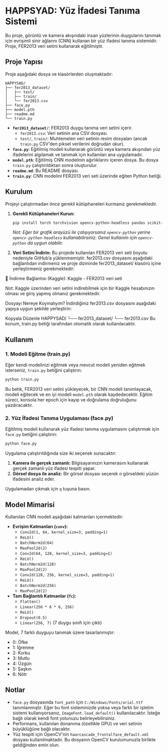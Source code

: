 # HAPPSYAD: Yüz İfadesi Tanıma Sistemi

Bu proje, görüntü ve kamera akışındaki insan yüzlerinin duygularını tanımak için evrişimli sinir ağlarını (CNN) kullanan bir yüz ifadesi tanıma sistemidir. Proje, FER2013 veri setini kullanarak eğitilmiştir.

## Proje Yapısı
Proje aşağıdaki dosya ve klasörlerden oluşmaktadır:

```
HAPPYSAD/
├── fer2013_dataset/
│   ├── test/
│   ├── train/
│   └── fer2013.csv
├── face.py
├── model.pth
├── readme.md
└── train.py
```

  - **`fer2013_dataset/`**: FER2013 duygu tanıma veri setini içerir.
      - `fer2013.csv`: Veri setinin ana CSV dosyası.
      - `test/`, `train/`: Muhtemelen veri setinin resim dosyaları (ancak `train.py` CSV'den piksel verilerini doğrudan okur).
  - **`face.py`**: Eğitilmiş modeli kullanarak görüntü veya kamera akışından yüz ifadelerini algılamak ve tanımak için kullanılan ana uygulamadır.
  - **`model.pth`**: Eğitilmiş CNN modelinin ağırlıklarını içeren dosya. Bu dosya `train.py` çalıştırıldıktan sonra oluşturulur.
  - **`readme.md`**: Bu README dosyası.
  - **`train.py`**: CNN modelini FER2013 veri seti üzerinde eğiten Python betiği.

## Kurulum

Projeyi çalıştırmadan önce gerekli kütüphaneleri kurmanız gerekmektedir.

1.  **Gerekli Kütüphaneleri Kurun:**

    ```bash
    pip install torch torchvision opencv-python-headless pandas scikit-learn pillow matplotlib
    ```

    *Not: Eğer bir grafik arayüzü ile çalışıyorsanız `opencv-python` yerine `opencv-python-headless` kullanabilirsiniz. Genel kullanım için `opencv-python` da uygun olabilir.*

2.  **Veri Setini İndirin:**
Bu projede kullanılan FER2013 veri seti boyutu nedeniyle GitHub’a yüklenmemiştir. fer2013.csv dosyasını aşağıdaki bağlantıdan indirmeniz ve proje dizininde fer2013_dataset/ klasörü içine yerleştirmeniz gerekmektedir:

📁 İndirme Bağlantısı (Kaggle):
Kaggle - FER2013 veri seti

Not: Kaggle üzerinden veri setini indirebilmek için bir Kaggle hesabınızın olması ve giriş yapmış olmanız gerekmektedir.

Dosyayı Nereye Koymalıyım?
İndirdiğiniz fer2013.csv dosyasını aşağıdaki yapıya uygun şekilde yerleştirin:

Kopyala
Düzenle
HAPPYSAD/
└── fer2013_dataset/
    └── fer2013.csv
Bu konum, train.py betiği tarafından otomatik olarak kullanılacaktır.


## Kullanım

### 1\. Modeli Eğitme (train.py)

Eğer kendi modelinizi eğitmek veya mevcut modeli yeniden eğitmek isterseniz, `train.py` betiğini çalıştırın:

```bash
python train.py
```

Bu betik, FER2013 veri setini yükleyecek, bir CNN modeli tanımlayacak, modeli eğitecek ve en iyi modeli `model.pth` olarak kaydedecektir. Eğitim süreci, konsola her epoch için kayıp ve doğrulama doğruluğunu yazdıracaktır.

### 2\. Yüz İfadesi Tanıma Uygulaması (face.py)

Eğitilmiş modeli kullanarak yüz ifadesi tanıma uygulamasını çalıştırmak için `face.py` betiğini çalıştırın:

```bash
python face.py
```

Uygulama çalıştırıldığında size iki seçenek sunacaktır:

1.  **Kamera ile gerçek zamanlı:** Bilgisayarınızın kamerasını kullanarak gerçek zamanlı yüz ifadesi tespiti yapar.
2.  **Görsel dosya ile analiz:** Bir görsel dosyası seçerek o görseldeki yüzün ifadesini analiz eder.

Uygulamadan çıkmak için `q` tuşuna basın.

## Model Mimarisi

Kullanılan CNN modeli aşağıdaki katmanları içermektedir:

  - **Evrişim Katmanları (`conv`):**
      - `Conv2d(1, 64, kernel_size=3, padding=1)`
      - `ReLU()`
      - `BatchNorm2d(64)`
      - `MaxPool2d(2)`
      - `Conv2d(64, 128, kernel_size=3, padding=1)`
      - `ReLU()`
      - `BatchNorm2d(128)`
      - `MaxPool2d(2)`
      - `Conv2d(128, 256, kernel_size=3, padding=1)`
      - `ReLU()`
      - `BatchNorm2d(256)`
      - `MaxPool2d(2)`
  - **Tam Bağlantılı Katmanlar (`fc`):**
      - `Flatten()`
      - `Linear(256 * 6 * 6, 256)`
      - `ReLU()`
      - `Dropout(0.5)`
      - `Linear(256, 7)` (7 duygu sınıfı için çıktı)

Model, 7 farklı duyguyu tanımak üzere tasarlanmıştır:

  - 0: Öfke
  - 1: İğrenme
  - 2: Korku
  - 3: Mutlu
  - 4: Üzgün
  - 5: Şaşkın
  - 6: Nötr

## Notlar

  - `face.py` dosyasında `font_path` için `C:/Windows/Fonts/arial.ttf` tanımlanmıştır. Eğer bu font sisteminizde yoksa veya farklı bir işletim sistemi kullanıyorsanız, `ImageFont.load_default()` kullanılacaktır. İsteğe bağlı olarak kendi font yolunuzu belirleyebilirsiniz.
  - Performans, kullanılan donanıma (özellikle GPU) ve veri setinin büyüklüğüne bağlı olacaktır.
  - Yüz tespiti için OpenCV'nin `haarcascade_frontalface_default.xml` dosyası kullanılmaktadır. Bu dosyanın OpenCV kurulumunuzla birlikte geldiğinden emin olun.